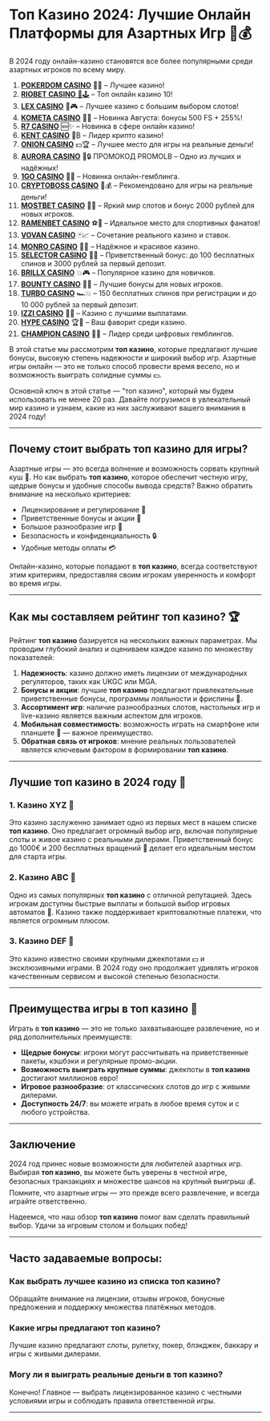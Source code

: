 # Топ Казино 2024: Лучшие Онлайн Платформы для Азартных Игр 🎰💰

В 2024 году онлайн-казино становятся все более популярными среди азартных игроков по всему миру. 
1. [**POKERDOM CASINO**](https://4pd-stat.com/click/65c385136bcc63141167f1e3/4450/13807/subaccount) 🎰🔥 – Лучшее казино!
1. [**RIOBET CASINO** 🌟🕹️](https://tracker.rioaffi.com/link?btag=1027246_346134) – Топ онлайн казино 10!
1. [**LEX CASINO**](https://lex-ircp01.com/c71ab4dfb) 🎯🎮 – Лучшее казино с большим выбором слотов!
1. [**KOMETA CASINO**](https://stars-flight.com/s2371995e) 🚀🎁 – Новинка Августа: бонусы 500 FS + 255%!
1. [**R7 CASINO**](https://aristocratic-hall.com/s9f210880) 🆕✨ – Новинка в сфере онлайн казино!
1. [**KENT CASINO**](https://passage-through-deserts.com/de0514c15) 💎₿ – Лидер крипто казино!
1. [**ONION CASINO**](https://obclk001-2d.top/click?offer_id=986&partner_id=10542&landing_id=1798&utm_medium=affiliate&sub_1=oncasino3) 💵🏆 – Лучшее место для игры на реальные деньги!
1. [**AURORA CASINO**](https://10trafic-stat2.com/click/668546566bcc6313411604c7/6766/15114/subaccount?promocode=PROMOLB) 🌌🔒 ПРОМОКОД PROMOLB – Одно из лучших и надёжных!
1. [**1GO CASINO**](https://1go-ircp01.com/ce015f410) 🎉🎲 – Новинка онлайн-гемблинга.
1. [**CRYPTOBOSS CASINO**](https://cryptobossc.online/d847bcfa9) 👑💰 – Рекомендовано для игры на реальные деньги!
1. [**MOSTBET CASINO**](https://ktbtis024ifqfn0mst.com/beQs) 🎡💫 – Яркий мир слотов и бонус 2000 рублей для новых игроков.
1. [**RAMENBET CASINO**](https://get.saltyram.com/ru/registration?apkpop=0&partner=p24970p3296034p5526) ⚽🏅 – Идеальное место для спортивных фанатов!
1. [**VOVAN CASINO**](https://vovan.site/d2375cf9b) 🃏📈 – Сочетание реального казино и ставок.
1. [**MONRO CASINO**](https://mnr-ircp01.com/c3ce72a2c) 🌟💖 – Надёжное и красивое казино.
1. [**SELECTOR CASINO**](https://gosel.pl/SELVK) 🎁🎉 – Приветственный бонус: до 100 бесплатных спинов и 3000 рублей за первый депозит.
1. [**BRILLX CASINO**](https://brillx.pub/BRIVK) 💥🎮 – Популярное казино для новичков.
1. [**BOUNTY CASINO**](https://bounty-casino.de/BOVK) 🎯🎁 – Лучшие бонусы для новых игроков.
1. [**TURBO CASINO**](https://turbo-casino.pro/TURVK) 🏎️💥 – 150 бесплатных спинов при регистрации и до 10 000 рублей за первый депозит.
1. [**IZZI CASINO**](https://izzi-fr03.com/ca7c8a7b7) 💸🔝 – Казино с лучшими выплатами.
1. [**HYPE CASINO**](https://hypekaz.com/dc2f44ad0) 🏆🎉 – Ваш фаворит среди казино.
1. [**CHAMPION CASINO**](https://champcasino.ink/pobeda/doa-hats?p80412p305331p112c) 🥇🎰 – Лидер среди цифровых гемблингов.

В этой статье мы рассмотрим **топ казино**, которые предлагают лучшие бонусы, высокую степень надежности и широкий выбор игр. Азартные игры онлайн — это не только способ провести время весело, но и возможность выиграть солидные суммы 💵.

Основной ключ в этой статье — "топ казино", который мы будем использовать не менее 20 раз. Давайте погрузимся в увлекательный мир казино и узнаем, какие из них заслуживают вашего внимания в 2024 году!

---

## Почему стоит выбрать **топ казино** для игры?

Азартные игры — это всегда волнение и возможность сорвать крупный куш 🎯. Но как выбрать **топ казино**, которое обеспечит честную игру, щедрые бонусы и удобные способы вывода средств? Важно обратить внимание на несколько критериев:

- Лицензирование и регулирование 🎫
- Приветственные бонусы и акции 🎁
- Большое разнообразие игр 🎲
- Безопасность и конфиденциальность 🔒
- Удобные методы оплаты 💳

Онлайн-казино, которые попадают в **топ казино**, всегда соответствуют этим критериям, предоставляя своим игрокам уверенность и комфорт во время игры.

---

## Как мы составляем рейтинг **топ казино**? 🏆

Рейтинг **топ казино** базируется на нескольких важных параметрах. Мы проводим глубокий анализ и оцениваем каждое казино по множеству показателей:

1. **Надежность**: казино должно иметь лицензии от международных регуляторов, таких как UKGC или MGA. 
2. **Бонусы и акции**: лучшие **топ казино** предлагают привлекательные приветственные бонусы, программы лояльности и фриспины 🎁.
3. **Ассортимент игр**: наличие разнообразных слотов, настольных игр и live-казино является важным аспектом для игроков.
4. **Мобильная совместимость**: возможность играть на смартфоне или планшете 📱 — важное преимущество.
5. **Обратная связь от игроков**: мнение реальных пользователей является ключевым фактором в формировании **топ казино**.

---

## Лучшие **топ казино** в 2024 году 🎰

### 1. **Казино XYZ** 💎
Это казино заслуженно занимает одно из первых мест в нашем списке **топ казино**. Оно предлагает огромный выбор игр, включая популярные слоты и живое казино с реальными дилерами. Приветственный бонус до 1000€ и 200 бесплатных вращений 🎁 делает его идеальным местом для старта игры.

### 2. **Казино ABC** 💸
Одно из самых популярных **топ казино** с отличной репутацией. Здесь игрокам доступны быстрые выплаты и большой выбор игровых автоматов 🎰. Казино также поддерживает криптовалютные платежи, что является огромным плюсом.

### 3. **Казино DEF** 🏅
Это казино известно своими крупными джекпотами 💵 и эксклюзивными играми. В 2024 году оно продолжает удивлять игроков качественным сервисом и высокой степенью безопасности.

---

## Преимущества игры в **топ казино** 🤑

Играть в **топ казино** — это не только захватывающее развлечение, но и ряд дополнительных преимуществ:

- **Щедрые бонусы**: игроки могут рассчитывать на приветственные пакеты, кэшбэки и регулярные промо-акции.
- **Возможность выиграть крупные суммы**: джекпоты в **топ казино** достигают миллионов евро!
- **Игровое разнообразие**: от классических слотов до игр с живыми дилерами.
- **Доступность 24/7**: вы можете играть в любое время суток и с любого устройства.

---

## Заключение

2024 год принес новые возможности для любителей азартных игр. Выбирая **топ казино**, вы можете быть уверены в честной игре, безопасных транзакциях и множестве шансов на крупный выигрыш 💰. Помните, что азартные игры — это прежде всего развлечение, и всегда играйте ответственно.

Надеемся, что наш обзор **топ казино** помог вам сделать правильный выбор. Удачи за игровым столом и больших побед!

---

## Часто задаваемые вопросы:

### Как выбрать лучшее казино из списка **топ казино**?
Обращайте внимание на лицензии, отзывы игроков, бонусные предложения и поддержку множества платёжных методов.

### Какие игры предлагают **топ казино**?
Лучшие казино предлагают слоты, рулетку, покер, блэкджек, баккару и игры с живыми дилерами.

### Могу ли я выиграть реальные деньги в **топ казино**?
Конечно! Главное — выбрать лицензированное казино с честными условиями игры и соблюдать правила ответственной игры.

---
